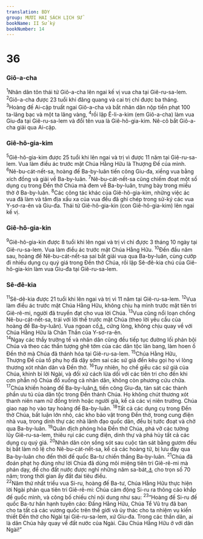 ```yaml
---
translation: BDY
group: MƯƠI HAI SÁCH LỊCH SỬ
bookName: II Sử ký 
bookNumber: 14
---
```


<div class="title"><h1>36</h1><h3>Giô-a-cha</h3></div>
<span class="verse 2su_36_1"><sup>1</sup>Nhân dân tôn thái tử Giô-a-cha lên ngai kế vị vua cha tại Giê-ru-sa-lem. </span>
<span class="verse 2su_36_2"><sup>2</sup>Giô-a-cha được 23 tuổi khi đăng quang và cai trị chỉ được ba tháng. </span>
<span class="verse 2su_36_3"><sup>3</sup>Hoàng đế Ai-cập truất ngai Giô-a-cha và bắt nhân dân nộp tiền phạt 100 ta-lâng bạc và một ta lâng vàng, </span>
<span class="verse 2su_36_4"><sup>4</sup>rồi lập Ê-li-a-kim (em Giô-a-cha) làm vua Giu-đa tại Giê-ru-sa-lem và đổi tên vua là Giê-hô-gia-kim. Nê-cô bắt Giô-a-cha giải qua Ai-cập.</span>
<div class="title"><h3>Giê-hô-gia-kim</h3></div>
<span class="verse 2su_36_5"><sup>5</sup>Giê-hô-gia-kim được 25 tuổi khi lên ngai và trị vì được 11 năm tại Giê-ru-sa-lem. Vua làm điều ác trước mặt Chúa Hằng Hữu là Thượng Đế của mình. </span>
<span class="verse 2su_36_6"><sup>6</sup>Nê-bu-cát-nết-sa, hoàng đế Ba-by-luân tiến công Giu-đa, xiềng vua bằng xích đồng và giải về Ba-by-luân. </span>
<span class="verse 2su_36_7"><sup>7</sup>Nê-bu-cát-nết-sa cũng chiếm đoạt một số dụng cụ trong Đền thờ Chúa mà đem về Ba-by-luân, trưng bày trong miếu thờ ở Ba-by-luân. </span>
<span class="verse 2su_36_8"><sup>8</sup>Các công tác khác của Giê-hô-gia-kim, những việc ác vua đã làm và tâm địa xấu xa của vua đều đã ghi chép trong sử-ký các vua Y-sơ-ra-ên và Giu-đa. Thái tử Giê-hô-gia-kin (con Giê-hô-gia-kim) lên ngai kế vị.</span>
<div class="title"><h3>Giê-hô-gia-kin</h3></div>
<span class="verse 2su_36_9"><sup>9</sup>Giê-hô-gia-kin được 8 tuổi khi lên ngai và trị vì chỉ đựợc 3 tháng 10 ngày tại Giê-ru-sa-lem. Vua làm điều ác trước mặt Chúa Hằng Hữu. </span>
<span class="verse 2su_36_10"><sup>10</sup>Đến đầu năm sau, hoàng đế Nê-bu-cát-nết-sa sai bắt giải vua qua Ba-by-luân, cùng cướp đi nhiều dụng cụ quý giá trong Đền thờ Chúa, rồi lập Sê-đê-kia chú của Giê-hô-gia-kin làm vua Giu-đa tại Giê-ru-sa-lem.</span>
<div class="title"><h3>Sê-đê-kia</h3></div>
<span class="verse 2su_36_11"><sup>11</sup>Sê-dê-kia được 21 tuổi khi lên ngai và trị vì 11 năm tại Giê-ru-sa-lem. </span>
<span class="verse 2su_36_12"><sup>12</sup>Vua làm điều ác trước mặt Chúa Hằng Hữu, không chịu hạ mình trước mặt tiên tri Giê-rê-mi, người đã truyền đạt cho vua lời Chúa. </span>
<span class="verse 2su_36_13"><sup>13</sup>Vua cũng nổi loạn chống Nê-bu-cát-nết-sa, trái với lời thề trước mặt Chúa (theo lời yêu cầu của hoàng đế Ba-by-luân). Vua ngoan cố<a href="#" data-toggle="tooltip" data-placement="bottom" title="Nt cứng cổ">⚓</a>, cứng lòng, không chịu quay về với Chúa Hằng Hữu là Chân Thần của Y-sơ-ra-ên.<br/></span>
<span class="verse 2su_36_14"><sup>14</sup>Ngay các thầy trưởng tế và nhân dân cũng đều tiếp tục đường lối phản bội Chúa và theo các thần tượng ghê tởm của các dân tộc lân bang, làm hoen ố Đền thờ mà Chúa đã thánh hóa tại Giê-ru-sa-lem. </span>
<span class="verse 2su_36_15"><sup>15</sup>Chúa Hằng Hữu, Thượng Đế của tổ phụ họ đã dậy sớm sai các sứ giả đến kêu gọi họ vì lòng thương xót nhân dân và Đền thờ. </span>
<span class="verse 2su_36_16"><sup>16</sup>Tuy nhiên, họ chế giễu các sứ giả của Chúa, khinh bỉ lời Ngài, và đối xử cách lừa dối với các tiên tri cho đến khi cơn phẫn nộ Chúa đổ xuống cả nhân dân, không còn phương cứu chữa. </span>
<span class="verse 2su_36_17"><sup>17</sup>Chúa khiến hoàng đế Ba-by-luân<a href="#" data-toggle="tooltip" data-placement="bottom" title="Nt Canh-đê">⚓</a> tiến công Giu-đa, tàn sát các thành phần ưu tú của dân tộc trong Đền thánh Chúa. Họ không chút thương xót thanh niên nam nữ đồng trinh hoặc người già, kể cả các vị niên trưởng. Chúa giao nạp họ vào tay hoàng đế Ba-by-luân. </span>
<span class="verse 2su_36_18"><sup>18</sup>Tất cả các dụng cụ trong Đền thờ Chúa, bất luận lớn nhỏ, các kho bảo vật trong Đền thờ, trong cung điện nhà vua, trong dinh thự các nhà lãnh đạo quốc dân, đều bị tước đoạt và chở qua Ba-by-luân. </span>
<span class="verse 2su_36_19"><sup>19</sup>Quân địch phóng hỏa Đền thờ Chúa, phá vỡ các tường lũy Giê-ru-sa-lem, thiêu rụi các cung điện, dinh thự và phá hủy tất cả các dụng cụ quý giá. </span>
<span class="verse 2su_36_20"><sup>20</sup>Nhân dân còn sống sót sau cuộc tàn sát bằng gươm đều bị bắt làm nô lệ cho Nê-bu-cát-nết-sa, kể cả các hoàng tử, bị lưu đày qua Ba-by-luân cho đến thời đế quốc Ba-tư chiến thắng Ba-by-luân. </span>
<span class="verse 2su_36_21"><sup>21</sup>Chúa đã đoán phạt họ đúng như lời Chúa đã dùng môi miệng tiên tri Giê-rê-mi mà phán dạy, để cho đất nước được nghỉ những năm sa-bát,<a href="#" data-toggle="tooltip" data-placement="bottom" title="theo luật Chúa, cứ 6 năm phải để đất nghỉ một năm, gọi là năm sa-bát">⚓</a> cho trọn số 70 năm; trong thời gian ấy đất đai tiêu điều.<br/></span>
<span class="verse 2su_36_22"><sup>22</sup>Năm thứ nhất triều vua Si-ru, hoàng đế Ba-tư, Chúa Hằng Hữu thực hiện lời Ngài phán qua tiên tri Giê-rê-mi: Chúa cảm động Si-ru ra thông cáo khắp đế quốc mình, và công bố chiếu chỉ nội dung như sau: </span>
<span class="verse 2su_36_23"><sup>23</sup>“Hoàng đế Si-ru đế quốc Ba-tư hân hạnh tuyên cáo: Đấng Hằng Hữu, Chúa Tể Vũ trụ đã ban cho ta tất cả các vương quốc trên thế giới và ủy thác cho ta nhiệm vụ kiến thiết Đền thờ cho Ngài tại Giê-ru-sa-lem, xứ Giu-đa. Trong các thần dân, ai là dân Chúa hãy quay về đất nước của Ngài. Câu Chúa Hằng Hữu ở với dân Ngài!” </span>
